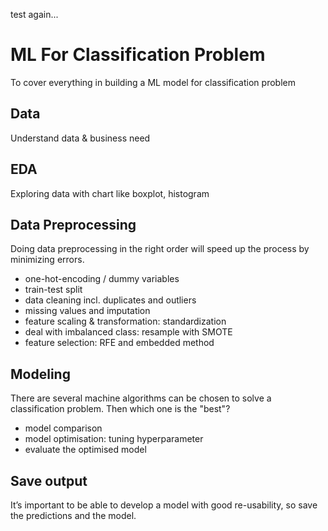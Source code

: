 

test again...

# ML For Classification Problem

To cover everything in building a ML model for classification problem

## Data
Understand data & business need

## EDA
Exploring data with chart like boxplot, histogram

## Data Preprocessing
Doing data preprocessing in the right order will speed up the process by minimizing errors.
* one-hot-encoding / dummy variables
* train-test split
* data cleaning incl. duplicates and outliers
* missing values and imputation
* feature scaling & transformation: standardization
* deal with imbalanced class: resample with SMOTE
* feature selection: RFE and embedded method


## Modeling
There are several machine algorithms can be chosen to solve a classification problem. Then which one is the "best"?
* model comparison
* model optimisation: tuning hyperparameter
* evaluate the optimised model


## Save output
It’s important to be able to develop a model with good re-usability, so save the predictions and the model.
